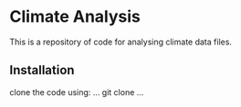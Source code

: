 # Climate Analysis

This is a repository of code for analysing climate data files.
## Installation

clone the code using:
...
git clone
...
